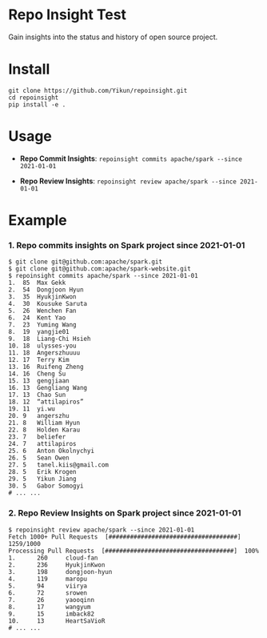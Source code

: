# Repo Insight Test
Gain insights into the status and history of open source project.

# Install
```shell
git clone https://github.com/Yikun/repoinsight.git
cd repoinsight
pip install -e .
```


# Usage

- **Repo Commit Insights**: `repoinsight commits apache/spark --since 2021-01-01`

- **Repo Review Insights**: `repoinsight review apache/spark --since 2021-01-01`

# Example

### 1. Repo commits insights on Spark project since 2021-01-01
``` Shell
$ git clone git@github.com:apache/spark.git
$ git clone git@github.com:apache/spark-website.git
$ repoinsight commits apache/spark --since 2021-01-01
1.	85	Max Gekk
2.	54	Dongjoon Hyun
3.	35	HyukjinKwon
4.	30	Kousuke Saruta
5.	26	Wenchen Fan
6.	24	Kent Yao
7.	23	Yuming Wang
8.	19	yangjie01
9.	18	Liang-Chi Hsieh
10.	18	ulysses-you
11.	18	Angerszhuuuu
12.	17	Terry Kim
13.	16	Ruifeng Zheng
14.	16	Cheng Su
15.	13	gengjiaan
16.	13	Gengliang Wang
17.	13	Chao Sun
18.	12	“attilapiros”
19.	11	yi.wu
20.	9	angerszhu
21.	8	William Hyun
22.	8	Holden Karau
23.	7	beliefer
24.	7	attilapiros
25.	6	Anton Okolnychyi
26.	5	Sean Owen
27.	5	tanel.kiis@gmail.com
28.	5	Erik Krogen
29.	5	Yikun Jiang
30.	5	Gabor Somogyi
# ... ...
```


### 2. Repo Review Insights on Spark project since 2021-01-01

``` Shell
$ repoinsight review apache/spark --since 2021-01-01
Fetch 1000+ Pull Requests  [####################################]  1259/1000
Processing Pull Requests  [####################################]  100%
1.      260     cloud-fan
2.      236     HyukjinKwon
3.      198     dongjoon-hyun
4.      119     maropu
5.      94      viirya
6.      72      srowen
7.      26      yaooqinn
8.      17      wangyum
9.      15      imback82
10.     13      HeartSaVioR
# ... ...
```
